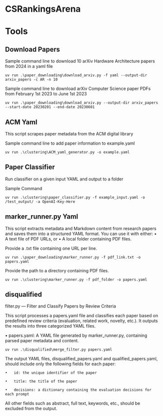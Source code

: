 # CSRankingsArena


# Tools

## Download Papers

Sample command line to download 10 arXiv Hardware Architecture papers from 2024 in a yaml file

```
uv run .\paper_downloading\download_arxiv.py -f yaml --output-dir arxiv_papers -c AR -n 10
```

Sample command line to download arXiv Computer Science paper PDFs from February 1st 2023 to June 1st 2023

```
uv run .\paper_downloading\download_arxiv.py --output-dir arxiv_papers --start-date 20230201 --end-date 20230601
```

## ACM Yaml

This script scrapes paper metadata from the ACM digital library

Sample command line to add paper information to example.yaml

```
uv run .\clustering\ACM_yaml_generator.py -o example.yaml
```

## Paper Classifier

Run classifier on a given input YAML and output to a folder

Sample Command

```
uv run .\clustering\paper_classifier.py -f example_input.yaml -o /test_output/ -a OpenAI-Key-Here
```

## marker_runner.py Yaml

This script extracts metadata and Markdown content from research papers and saves them into a structured YAML format. You can use it with either:
	•	A text file of PDF URLs, or
	•	A local folder containing PDF files.

Provide a .txt file containing one URL per line.

```
uv run .\paper_downloading\marker_runner.py -f pdf_link.txt -o papers.yaml
```

Provide the path to a directory containing PDF files.

```
uv run .\clustering\marker_runner.py -f pdf_folder -o papers.yaml
```

## disqualified

filter.py — Filter and Classify Papers by Review Criteria

This script processes a papers.yaml file and classifies each paper based on predefined review criteria (evaluation, related work, novelty, etc.). It outputs the results into three categorized YAML files.

•	papers.yaml: A YAML file generated by marker_runner.py, containing parsed paper metadata and content.

```
uv run .\disqualified\merge_filter.py papers.yaml
```
The output YAML files, disqualified_papers.yaml and qualified_papers.yaml, should include only the following fields for each paper:

	•	id: the unique identifier of the paper
 
	•	title: the title of the paper
 
	•	decisions: a dictionary containing the evaluation decisions for each prompt

All other fields such as abstract, full text, keywords, etc., should be excluded from the output.

